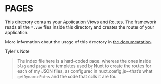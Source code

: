 # PAGES

This directory contains your Application Views and Routes.
The framework reads all the `*.vue` files inside this directory and creates the router of your application.

More information about the usage of this directory in [the documentation](https://nuxtjs.org/guide/routing).


Tyler's Note
>The index file here is a hard-coded page, whereas the ones inside `blog` and `pages` are templates used by Nuxt to create the routes for each of my JSON files, as configured in nuxt.config.js--that's what `getDynamicPaths` and the code that calls it are for.
